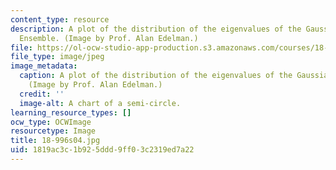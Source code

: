 ```yaml
---
content_type: resource
description: A plot of the distribution of the eigenvalues of the Gaussian Unitary
  Ensemble. (Image by Prof. Alan Edelman.)
file: https://ol-ocw-studio-app-production.s3.amazonaws.com/courses/18-996-random-matrix-theory-and-its-applications-spring-2004/1819ac3c1b925ddd9ff03c2319ed7a22_18-996s04.jpg
file_type: image/jpeg
image_metadata:
  caption: A plot of the distribution of the eigenvalues of the Gaussian Unitary Ensemble.
    (Image by Prof. Alan Edelman.)
  credit: ''
  image-alt: A chart of a semi-circle.
learning_resource_types: []
ocw_type: OCWImage
resourcetype: Image
title: 18-996s04.jpg
uid: 1819ac3c-1b92-5ddd-9ff0-3c2319ed7a22
---
```

